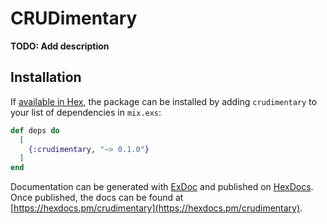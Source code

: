 # CRUDimentary

**TODO: Add description**

## Installation

If [available in Hex](https://hex.pm/docs/publish), the package can be installed
by adding `crudimentary` to your list of dependencies in `mix.exs`:

```elixir
def deps do
  [
    {:crudimentary, "~> 0.1.0"}
  ]
end
```

Documentation can be generated with [ExDoc](https://github.com/elixir-lang/ex_doc)
and published on [HexDocs](https://hexdocs.pm). Once published, the docs can
be found at [https://hexdocs.pm/crudimentary](https://hexdocs.pm/crudimentary).

